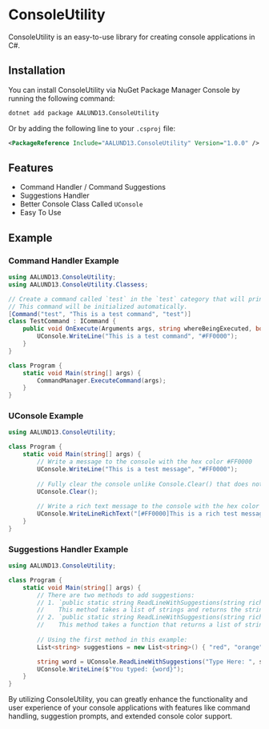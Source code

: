 # ConsoleUtility

ConsoleUtility is an easy-to-use library for creating console applications in C#.

## Installation

You can install ConsoleUtility via NuGet Package Manager Console by running the following command:

```bash
dotnet add package AALUND13.ConsoleUtility
```

Or by adding the following line to your `.csproj` file:

```xml
<PackageReference Include="AALUND13.ConsoleUtility" Version="1.0.0" />
```

## Features

- Command Handler / Command Suggestions
- Suggestions Handler
- Better Console Class Called `UConsole`
- Easy To Use

## Example

### Command Handler Example
```csharp
using AALUND13.ConsoleUtility;
using AALUND13.ConsoleUtility.Classess;

// Create a command called `test` in the `test` category that will print "This is a test command" in hex color `#FF0000`. 
// This command will be initialized automatically.
[Command("test", "This is a test command", "test")]
class TestCommand : ICommand {
    public void OnExecute(Arguments args, string whereBeingExecuted, bool executeDirectly) {
        UConsole.WriteLine("This is a test command", "#FF0000");
    }
}

class Program {
    static void Main(string[] args) {
        CommandManager.ExecuteCommand(args);
    }
}
```

### UConsole Example

```csharp
using AALUND13.ConsoleUtility;

class Program {
    static void Main(string[] args) {
        // Write a message to the console with the hex color #FF0000
        UConsole.WriteLine("This is a test message", "#FF0000");
        
        // Fully clear the console unlike Console.Clear() that does not remove the text above the console
        UConsole.Clear();
        
        // Write a rich text message to the console with the hex color #FF0000
        UConsole.WriteLineRichText("[#FF0000]This is a rich test message with hex color #FF0000");
    }
}
```

### Suggestions Handler Example

```csharp
using AALUND13.ConsoleUtility;

class Program {
    static void Main(string[] args) {
        // There are two methods to add suggestions:
        // 1. `public static string ReadLineWithSuggestions(string richTextValue, List<string> suggestions, bool ignoreCase = true)`
        //    This method takes a list of strings and returns the string that the user typed.
        // 2. `public static string ReadLineWithSuggestions(string richTextValue, Func<string, List<string>> handler)`
        //    This method takes a function that returns a list of strings and returns the string that the user typed.
        
        // Using the first method in this example:
        List<string> suggestions = new List<string>() { "red", "orange", "yellow", "green", "blue", "indigo", "violet" };

        string word = UConsole.ReadLineWithSuggestions("Type Here: ", suggestions);
        UConsole.WriteLine($"You typed: {word}");
    }
}
```

By utilizing ConsoleUtility, you can greatly enhance the functionality and user experience of your console applications with features like command handling, suggestion prompts, and extended console color support.